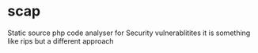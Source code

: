 scap
====

Static source php code analyser for Security vulnerablitites 
it is something like rips but a different approach 
